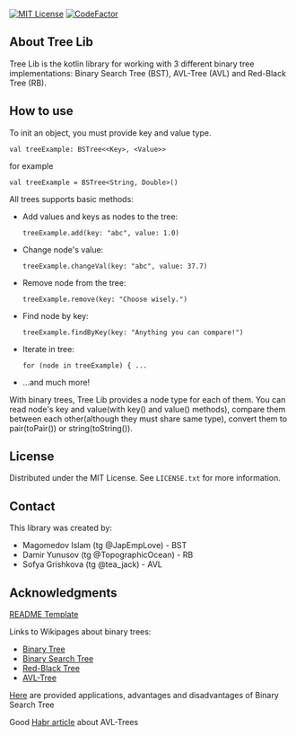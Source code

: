[![MIT License](https://img.shields.io/badge/License-MIT-green.svg)](https://choosealicense.com/licenses/mit/) [![CodeFactor](https://www.codefactor.io/repository/github/spbu-coding-2023/trees-4/badge)](https://www.codefactor.io/repository/github/spbu-coding-2023/trees-4)

## About Tree Lib

Tree Lib is the kotlin library for working with 3 different binary tree implementations: Binary Search Tree (BST), AVL-Tree (AVL) and Red-Black Tree (RB).

## How to use
To init an object, you must provide key and value type.
```
val treeExample: BSTree<<Key>, <Value>>
```
for example
```
val treeExample = BSTree<String, Double>()
```

All trees supports basic methods:
- Add values and keys as nodes to the tree:
  
  `treeExample.add(key: "abc", value: 1.0)`
  
- Change node's value:
  
  `treeExample.changeVal(key: "abc", value: 37.7)`
  
- Remove node from the tree:
  
  `treeExample.remove(key: "Choose wisely.")`
  
- Find node by key:
  
  `treeExample.findByKey(key: "Anything you can compare!")`
  
- Iterate in tree:
  
  `for (node in treeExample) { ...`
  
- ...and much more!

With binary trees, Tree Lib provides a node type for each of them. 
You can read node's key and value(with key() and value() methods), compare 
them between each other(although they must share same type), convert them to 
pair(toPair()) or string(toString()).

## License

Distributed under the MIT License. See `LICENSE.txt` for more information.

## Contact
This library was created by:
* Magomedov Islam (tg  @JapEmpLove) - BST
* Damir Yunusov (tg  @TopographicOcean) - RB
* Sofya Grishkova (tg  @tea_jack) - AVL

## Acknowledgments

[README Template](https://github.com/othneildrew/Best-README-Template)

Links to Wikipages about binary trees:
* [Binary Tree](https://en.wikipedia.org/wiki/Binary_tree)
* [Binary Search Tree](https://en.wikipedia.org/wiki/Binary_search_tree)
* [Red-Black Tree](https://en.wikipedia.org/wiki/Red%E2%80%93black_tree)
* [AVL-Tree](https://en.wikipedia.org/wiki/AVL_tree)
  
[Here](https://www.geeksforgeeks.org/applications-advantages-and-disadvantages-of-binary-search-tree/) are provided applications, advantages and disadvantages of Binary Search Tree

Good [Habr article](https://habr.com/ru/articles/150732/) about AVL-Trees
